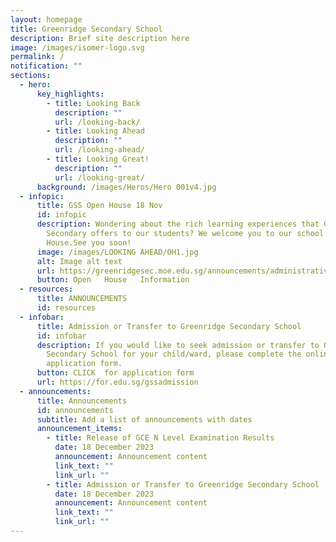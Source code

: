 ```yaml
---
layout: homepage
title: Greenridge Secondary School
description: Brief site description here
image: /images/isomer-logo.svg
permalink: /
notification: ""
sections:
  - hero:
      key_highlights:
        - title: Looking Back
          description: ""
          url: /looking-back/
        - title: Looking Ahead
          description: ""
          url: /looking-ahead/
        - title: Looking Great!
          description: ""
          url: /looking-great/
      background: /images/Heros/Hero 001v4.jpg
  - infopic:
      title: GSS Open House 18 Nov
      id: infopic
      description: Wondering about the rich learning experiences that Greenridge
        Secondary offers to our students? We welcome you to our school's Open
        House.See you soon!
      image: /images/LOOKING AHEAD/OH1.jpg
      alt: Image alt text
      url: https://greenridgesec.moe.edu.sg/announcements/administrative/openhouse2023/
      button: Open   House   Information
  - resources:
      title: ANNOUNCEMENTS
      id: resources
  - infobar:
      title: Admission or Transfer to Greenridge Secondary School
      id: infobar
      description: If you would like to seek admission or transfer to Greenridge
        Secondary School for your child/ward, please complete the online
        application form.
      button: CLICK  for application form
      url: https://for.edu.sg/gssadmission
  - announcements:
      title: Announcements
      id: announcements
      subtitle: Add a list of announcements with dates
      announcement_items:
        - title: Release of GCE N Level Examination Results
          date: 18 December 2023
          announcement: Announcement content
          link_text: ""
          link_url: ""
        - title: Admission or Transfer to Greenridge Secondary School
          date: 18 December 2023
          announcement: Announcement content
          link_text: ""
          link_url: ""
---
```

